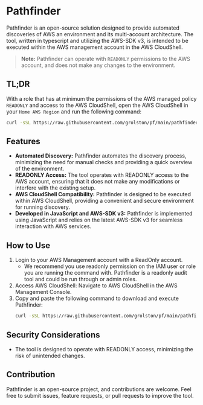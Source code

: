 # Pathfinder

Pathfinder is an open-source solution designed to provide automated discoveries of AWS an environment and its multi-account architecture. The tool, written in typescript and utilizing the AWS-SDK v3, is intended to be executed within the AWS management account in the AWS CloudShell.

>**Note:** Pathfinder can operate with `READONLY` permissions to the AWS account, and does not make any changes to the environment.

## TL;DR

With a role that has at minimum the permissions of the AWS managed policy `READONLY` and access to the AWS CloudShell, open the AWS CloudShell in your `Home AWS Region` and run the following command:

```sh
curl -sSL https://raw.githubusercontent.com/grolston/pf/main/pathfinder.sh | sh
```



## Features

* **Automated Discovery:** Pathfinder automates the discovery process, minimizing the need for manual checks and providing a quick overview of the environment.
* **READONLY Access:** The tool operates with READONLY access to the AWS account, ensuring that it does not make any modifications or interfere with the existing setup.
* **AWS CloudShell Compatibility:** Pathfinder is designed to be executed within AWS CloudShell, providing a convenient and secure environment for running discovery.
* **Developed in JavaScript and AWS-SDK v3:** Pathfinder is implemented using JavaScript and relies on the latest AWS-SDK v3 for seamless interaction with AWS services.

## How to Use

1. Login to your AWS Management account with a ReadOnly account.
    * We recommend you use readonly permission on the IAM user or role you are running the command with. Pathfinder is a readonly audit tool and could be run through or admin roles.
2. Access AWS CloudShell: Navigate to AWS CloudShell in the AWS Management Console.
3. Copy and paste the following command to download and execute Pathfinder:
    ```sh
    curl -sSL https://raw.githubusercontent.com/grolston/pf/main/pathfinder.sh | sh
    ```

## Security Considerations

* The tool is designed to operate with READONLY access, minimizing the risk of unintended changes.

## Contribution

Pathfinder is an open-source project, and contributions are welcome. Feel free to submit issues, feature requests, or pull requests to improve the tool.
